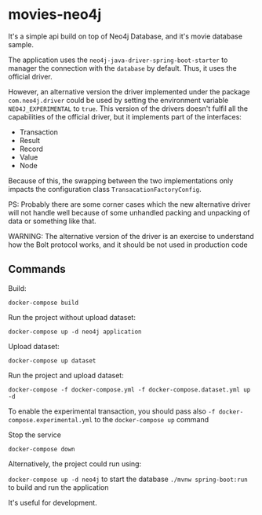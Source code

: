 # movies-neo4j

It's a simple api build on top of Neo4j Database, and it's movie database sample. 

The application uses the `neo4j-java-driver-spring-boot-starter` to manager the connection with the
`database` by default. Thus, it uses the official driver. 

However, an alternative version the driver implemented under the package 
 `com.neo4j.driver` could be used by setting the environment variable 
 `NEO4J_EXPERIMENTAL` to `true`. This version of the drivers doesn't fulfil all the 
 capabilities of the official driver, but it implements part of the interfaces:
 - Transaction
 - Result
 - Record
 - Value
 - Node
 
Because of this, the swapping between the two implementations only impacts
the configuration class `TransacationFactoryConfig`. 

PS: Probably there are some corner cases which the new alternative driver
will not handle well because of some unhandled packing and unpacking of data or
something like that. 

WARNING: The alternative version of the driver is an exercise to understand how 
the Bolt protocol works, and it should be not used in production code


## Commands

Build:

```docker-compose build```

Run the project without upload dataset:

```docker-compose up -d neo4j application```

Upload dataset:

```docker-compose up dataset```

Run the project and upload dataset:

```docker-compose -f docker-compose.yml -f docker-compose.dataset.yml up -d```

To enable the experimental transaction, you should pass also `-f docker-compose.experimental.yml` to the `docker-compose up` command

Stop the service

```docker-compose down```

Alternatively, the project could run using:

```docker-compose up -d neo4j``` to start the database
```./mvnw spring-boot:run``` to build and run the application

It's useful for development.
